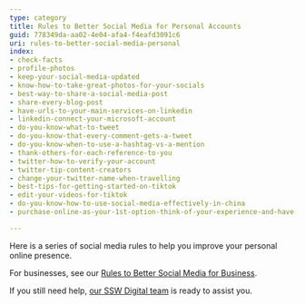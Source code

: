 ```yaml
---
type: category
title: Rules to Better Social Media for Personal Accounts
guid: 778349da-aa02-4e04-afa4-f4eafd3091c6
uri: rules-to-better-social-media-personal
index:
- check-facts
- profile-photos
- keep-your-social-media-updated
- know-how-to-take-great-photos-for-your-socials
- best-way-to-share-a-social-media-post
- share-every-blog-post
- have-urls-to-your-main-services-on-linkedin
- linkedin-connect-your-microsoft-account
- do-you-know-what-to-tweet
- do-you-know-that-every-comment-gets-a-tweet
- do-you-know-when-to-use-a-hashtag-vs-a-mention
- thank-others-for-each-reference-to-you
- twitter-how-to-verify-your-account
- twitter-tip-content-creators
- change-your-twitter-name-when-travelling
- best-tips-for-getting-started-on-tiktok
- edit-your-videos-for-tiktok
- do-you-know-how-to-use-social-media-effectively-in-china
- purchase-online-as-your-1st-option-think-of-your-experience-and-have-a-voice

---
```


Here is a series of social media rules to help you improve your personal online presence.

For businesses, see our [Rules to Better Social Media for Business](/rules-to-better-social-media-for-business).

If you still need help, [our SSW Digital team](https://sswdigital.com) is ready to assist you.

